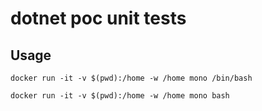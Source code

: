 # dotnet poc unit tests

## Usage

```shell
docker run -it -v $(pwd):/home -w /home mono /bin/bash
```

```shell
docker run -it -v $(pwd):/home -w /home mono bash
```

